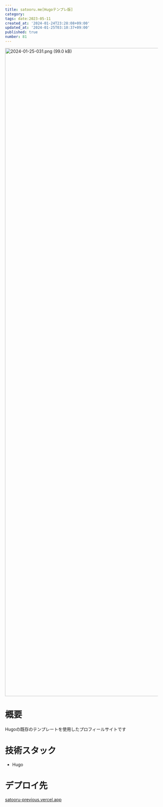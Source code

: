 ```yaml
---
title: satooru.me[Hugoテンプレ版]
category:
tags: date:2023-05-11
created_at: '2024-01-24T23:28:08+09:00'
updated_at: '2024-01-25T03:10:37+09:00'
published: true
number: 81
---
```


<img width="2128" alt="2024-01-25-031.png (99.0 kB)" src="https://img.esa.io/uploads/production/attachments/21347/2024/01/25/148142/3ca7bc8a-8a55-45c8-a42e-ac3e11cb3152.png">


# 概要
Hugoの既存のテンプレートを使用したプロフィールサイトです

# 技術スタック
- Hugo

# デプロイ先
[satooru-previous.vercel.app](https://satooru-previous.vercel.app/)

